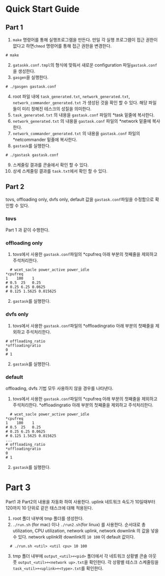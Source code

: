 # Quick Start Guide

## Part 1

1. `make` 명령어를 통해 실행프로그램을 만든다. 만일 각 실행 프로그램이 접근 권한이 없다고 하면`chmod` 명령어를 통해 접근 권한을 변경한다. 
```
# make
```
2.  `gataskk.conf.tmpl`의 형식에 맞춰서 새로운 configuration 파일`gastask.conf`을 생성한다.
3. `gasgen`을 실행한다. 
```
# ./gasgen gastask.conf
```
4. root 파일 내에 `task_generated.txt`, `network_generated.txt`, `network_commander_generated.txt` 가 생성된 것을 확인 할 수 있다. 해당 파일 들이 미리 정해진 테스크의 성질을 의미한다.
5. `task_generated.txt` 의 내용을 `gastask.conf` 파일의 *task 밑줄에 복사한다.
6. `network_generated.txt` 의 내용을 `gastask.conf` 파일의 *network 밑줄에 복사한다.
7. `network_commander_generated.txt` 의 내용을 `gastask.conf` 파일의 *netcommander 밑줄에 복사한다.
8. `gastask`를 실행한다. 
```
# ./gastask gastask.conf
```
9. 스케줄링 결과를 콘솔에서 확인 할 수 있다.
10. 상세 스케줄링 결과를 `task.txt`에서 확인 할 수 있다. 

## Part 2
tovs, offloading only, dvfs only, default 값을 `gastask.conf`파일을 수정함으로 확인할 수 있다. 
### tovs
Part 1 과 같이 수행한다. 
### offloading only
  1. tovs에서 사용한 `gastask.conf`파일의 *cpufreq 아래 부분의 첫째줄을 제외하고 주석처리한다. 
```
  # wcet_sacle power_active power_idle
*cpufreq
1    100    1
# 0.5  25   0.25
# 0.25 6.25 0.0625
# 0.125 1.5625 0.015625
```
  2. `gastask`를 실행한다. 

### dvfs only
  1. tovs에서 사용한 `gastask.conf`파일의 *offloadingratio 아래 부분의 첫째줄을 제외하고 주석처리한다. 
```
# offloading_ratio 
*offloadingratio
0
# 1
```
  2. `gastask`를 실행한다. 

### default
  offloading, dvfs 기법 모두 사용하지 않을 경우를 나타낸다.
  1. tovs에서 사용한 `gastask.conf`파일의 *cpufreq 아래 부분의 첫째줄을 제외하고 주석처리한다. *offloadingratio 아래 부분의 첫째줄을 제외하고 주석처리한다. 
```
  # wcet_sacle power_active power_idle
*cpufreq
1    100    1
# 0.5  25   0.25
# 0.25 6.25 0.0625
# 0.125 1.5625 0.015625
...
# offloading_ratio 
*offloadingratio
0
# 1
```
  2. `gastask`를 실행한다. 

# Part 3
Part1 과 Part2의 내용을 자동화 하여 사용한다. 
uplink 네트워크 속도가 10일때부터 120까지 10 단위로 같은 태스크에 대해 적용된다. 
1. root 폴더 내부에 tmp 폴더를 생성한다.
2. `./run.sh` (for mac) 이나 `./run2.sh`(for linux) 를 사용한다. 
   순서대로 총 utilization, CPU utilization, network uplink, network downlink 의 값을 넣을 수 있다.
   network uplink와 downlink의 `10 100` 이 default 값이다.
```
  # ./run.sh <util> <util cpu> 10 100
```
3. tmp 폴더 내부에 `output_<util>+<pid>` 폴더에서 각 네트워크 상황별 콘솔 아웃풋 `output_<util>+<network up>.txt`을 확인한다. 각 상황별 테스크 스케줄링을 `task_<util>+<uplink>+<type>.txt`를 확인한다.